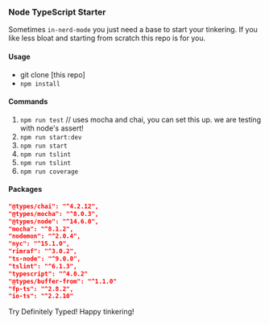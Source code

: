### Node TypeScript Starter

Sometimes `in-nerd-mode` you just need a base to start your tinkering. If you like less bloat and starting from scratch
this repo is for you.

#### Usage

* git clone [this repo]
* `npm install`

#### Commands

1. `npm run test` // uses mocha and chai, you can set this up. we are testing with node's assert!
2. `npm run start:dev`
3. `npm run start`
4. `npm run tslint`
5. `npm run tslint`
6. `npm run coverage`

#### Packages

```json
"@types/chai": "^4.2.12",
"@types/mocha": "^8.0.3",
"@types/node": "^14.6.0",
"mocha": "^8.1.2",
"nodemon": "^2.0.4",
"nyc": "^15.1.0",
"rimraf": "^3.0.2",
"ts-node": "^9.0.0",
"tslint": "^6.1.3",
"typescript": "^4.0.2"
"@types/buffer-from": "^1.1.0"
"fp-ts": "^2.8.2",
"io-ts": "^2.2.10"
```

Try Definitely Typed! Happy tinkering!


